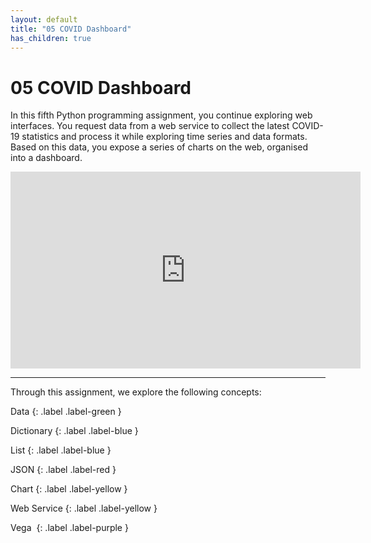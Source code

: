 ```yaml
---
layout: default
title: "05 COVID Dashboard"
has_children: true
---
```


# 05 COVID Dashboard

In this fifth Python programming assignment, you continue exploring web interfaces. You request data from a web service to collect the latest COVID-19 statistics and process it while exploring time series and data formats. Based on this data, you expose a series of charts on the web, organised into a dashboard.

<iframe width="560" height="315" src="https://www.youtube.com/embed/SsH7m0eOHu4" frameborder="0" allow="accelerometer; autoplay; clipboard-write; encrypted-media; gyroscope; picture-in-picture" allowfullscreen></iframe>

---

Through this assignment, we explore the following concepts:

Data
{: .label .label-green }

Dictionary
{: .label .label-blue }

List
{: .label .label-blue }

JSON
{: .label .label-red }

Chart
{: .label .label-yellow }

Web Service
{: .label .label-yellow }

Vega 
{: .label .label-purple }

